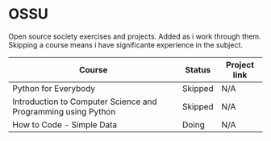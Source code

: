 # OSSU
Open source society exercises and projects. Added as i work through them.
Skipping a course means i have significante experience in the subject.

| Course | Status | Project link |
| --------------- | --------------- | --------------- |
| Python for Everybody | Skipped | N/A |
| Introduction to Computer Science and Programming using Python | Skipped | N/A |
| How to Code - Simple Data | Doing | N/A |
